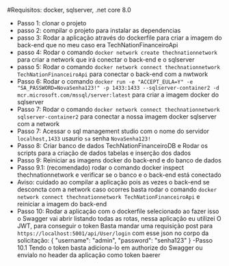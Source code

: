 #Requisitos: docker, sqlserver, .net core 8.0

  - Passo 1: clonar o projeto 
  - passo 2: compilar o projeto para instalar as dependencias
  - passo 3: Rodar a aplicação através do dockerfile para criar a imagem do back-end que no meu caso era TechNationFinanceiroApi
  - passo 4: Rodar o comando `docker network create thechnationnetwork` para criar a network que irá conectar o back-end e o sqlserver
  - passo 5: Rodar o comando `docker network connect thechnationnetwork TechNationFinanceiroApi` para conectar o back-end com a nwtwork
  - Passo 6: Rodar o comando `docker run -e "ACCEPT_EULA=Y" -e "SA_PASSWORD=NovaSenha123!" -p 1433:1433 --sqlserver-container2 -d mcr.microsoft.com/mssql/server:latest` para criar a imagem docker do sqlserver
  - Passo 7: Rodar o comando `docker network connect thechnationnetwork sqlserver-container2` para conectar a nossa imagem docker sqlserver com a network
  - Passo 7: Acessar o sql management studio com o nome do servidor `localhost,1433` usaurio `sa` senha `NovaSenha123!`
  - Passo 8: Criar banco de dados TechNationFinanceiroDB e Rodar os scripts para a criação de dados tabelas e inserção dos dados
  - Passo 9: Reiniciar as imagens docker do back-end e do banco de dados
  - Passo 9.1: (recomendado) rodar o comando  docker inspect thechnationnetwork e verificar se o banco e o back-end está conectado
  - Aviso: cuidado ao compilar a aplicação pois as vezes o back-end se desconcta com a network caso ocorres basta rodar o comando `docker network connect thechnationnetwork TechNationFinanceiroApi` e reiniciar a imagem do back-end
  - Passo 10: Rodar a aplicação com o dockerfile selecionado ao fazer isso o Swagger vai abrir listando todas as rotas, nessa aplicação eu utilizei O JWT, para conseguir o token Basta mandar uma requisição post para `https://localhost:5001/api/User/login`
   com esse json no corpo da solicitação: 
    {
      "username": "admin",
      "password": "senha123"
    }
  -Passo 10.1 Tendo o token basta adiciona-lo em authorize do Swagger ou envialo no header da aplicação como token baerer
      
